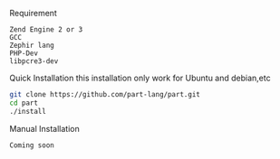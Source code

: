 Requirement
```
Zend Engine 2 or 3
GCC
Zephir lang
PHP-Dev
libpcre3-dev
```

Quick Installation
this installation only work for Ubuntu and debian,etc
```bash
git clone https://github.com/part-lang/part.git
cd part
./install
```

Manual Installation
```
Coming soon
```

